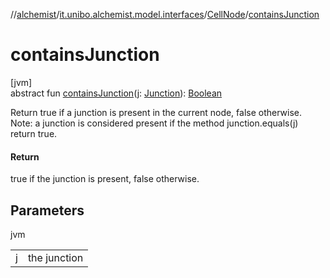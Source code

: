 //[alchemist](../../../index.md)/[it.unibo.alchemist.model.interfaces](../index.md)/[CellNode](index.md)/[containsJunction](contains-junction.md)

# containsJunction

[jvm]\
abstract fun [containsJunction](contains-junction.md)(j: [Junction](../../it.unibo.alchemist.model.implementations.molecules/-junction/index.md)): [Boolean](https://kotlinlang.org/api/latest/jvm/stdlib/kotlin/-boolean/index.html)

Return true if a junction is present in the current node, false otherwise. Note: a junction is considered present if the method junction.equals(j) return true.

#### Return

true if the junction is present, false otherwise.

## Parameters

jvm

| | |
|---|---|
| j | the junction |
